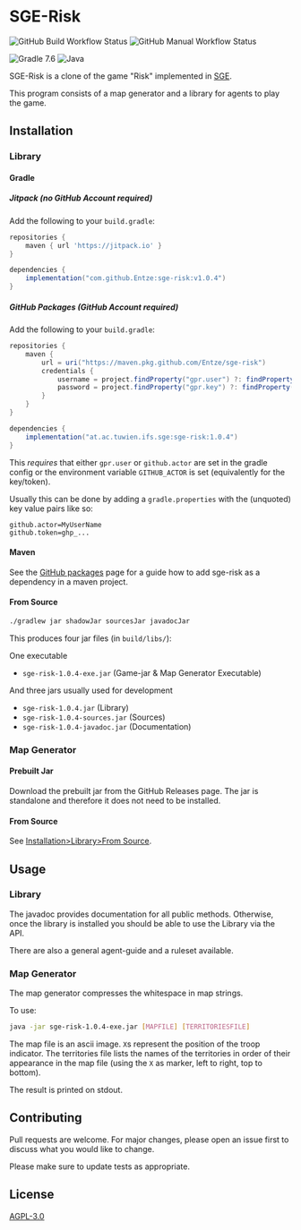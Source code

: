 # SGE-Risk
![GitHub Build Workflow Status](https://img.shields.io/github/actions/workflow/status/Entze/sge-risk/Java-CI.yaml?logo=github&style=for-the-badge)
![GitHub Manual Workflow Status](https://img.shields.io/github/actions/workflow/status/Entze/sge-risk/Manual-CI.yaml?color=lightgray&logo=github&style=for-the-badge)

![Gradle 7.6](https://img.shields.io/badge/Gradle-02303A.svg?style=for-the-badge&logo=Gradle&logoColor=white&label=7.6) ![Java](https://img.shields.io/badge/java-%23ED8B00.svg?style=for-the-badge&logo=java&logoColor=white&label=1.11)


SGE-Risk is a clone of the game "Risk" implemented in [SGE](https://github.com/Entze/Strategy-Game-Engine).

This program consists of a map generator and a library for agents to play the game.

## Installation

### Library

#### Gradle

##### Jitpack (no GitHub Account required)
Add the following to your `build.gradle`:

```build.gradle
repositories {
    maven { url 'https://jitpack.io' }
}

dependencies {
    implementation("com.github.Entze:sge-risk:v1.0.4")
}
```

##### GitHub Packages (GitHub Account required)
Add the following to your `build.gradle`:

```build.gradle
repositories {
    maven {
        url = uri("https://maven.pkg.github.com/Entze/sge-risk")
        credentials {
            username = project.findProperty("gpr.user") ?: findProperty("github.actor") ?: System.getenv("GITHUB_ACTOR")
            password = project.findProperty("gpr.key") ?: findProperty("github.token") ?: System.getenv("GITHUB_TOKEN")
        }
    }
}

dependencies {
    implementation("at.ac.tuwien.ifs.sge:sge-risk:1.0.4")
}
```

This *requires* that either `gpr.user` or `github.actor` are set in the gradle config or the environment variable
`GITHUB_ACTOR` is set (equivalently for the key/token).

Usually this can be done by adding a `gradle.properties` with the (unquoted) key value pairs like so:

```gradle.properties
github.actor=MyUserName
github.token=ghp_...
```


#### Maven
See the [GitHub packages](https://github.com/Entze/sge-risk/packages/) page for a guide how to add sge-risk as a
dependency in a maven project.

#### From Source
```bash
./gradlew jar shadowJar sourcesJar javadocJar
```

This produces four jar files (in `build/libs/`):

One executable

- `sge-risk-1.0.4-exe.jar` (Game-jar & Map Generator Executable)

And three jars usually used for development

- `sge-risk-1.0.4.jar` (Library)
- `sge-risk-1.0.4-sources.jar` (Sources)
- `sge-risk-1.0.4-javadoc.jar` (Documentation)

### Map Generator

#### Prebuilt Jar

Download the prebuilt jar from the GitHub Releases page. The jar is standalone and therefore it does not need to be
installed.

#### From Source

See [Installation>Library>From Source](#from-source).

## Usage

### Library
The javadoc provides documentation for all public methods. Otherwise, once the library is installed you should be able
to use the Library via the API.

There are also a general agent-guide and a ruleset available.

### Map Generator
The map generator compresses the whitespace in map strings.

To use:

```bash
java -jar sge-risk-1.0.4-exe.jar [MAPFILE] [TERRITORIESFILE]
```

The map file is an ascii image. `X`s represent the position of the troop indicator. The territories file lists the names
of the territories in order of their appearance in the map file (using the `X` as marker, left to right, top to bottom).

The result is printed on stdout.

## Contributing
Pull requests are welcome. For major changes, please open an issue first to discuss what you would like to change.

Please make sure to update tests as appropriate.

## License
[AGPL-3.0](https://choosealicense.com/licenses/agpl-3.0/)
